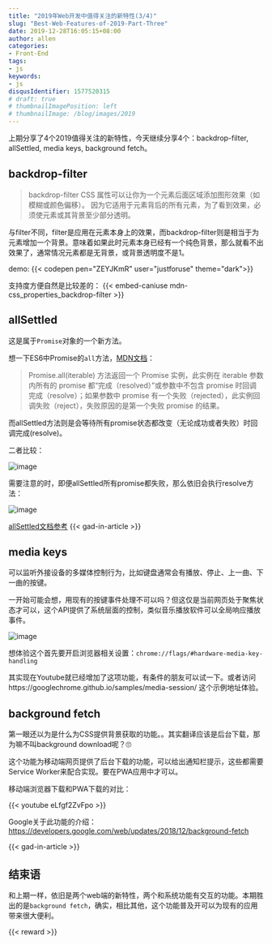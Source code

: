 ```yaml
---
title: "2019年Web开发中值得关注的新特性(3/4)"
slug: "Best-Web-Features-of-2019-Part-Three"
date: 2019-12-28T16:05:15+08:00
author: allen
categories:
- Front-End
tags:
- js
keywords:
- js
disqusIdentifier: 1577520315
# draft: true
# thumbnailImagePosition: left
# thumbnailImage: /blog/images/2019
---
```


上期分享了4个2019值得关注的新特性，今天继续分享4个：backdrop-filter, allSettled, media keys, background fetch。

<!--more-->

## backdrop-filter

> backdrop-filter CSS 属性可以让你为一个元素后面区域添加图形效果（如模糊或颜色偏移）。 因为它适用于元素背后的所有元素，为了看到效果，必须使元素或其背景至少部分透明。

与filter不同，filter是应用在元素本身上的效果，而backdrop-filter则是相当于为元素增加一个背景。意味着如果此时元素本身已经有一个纯色背景，那么就看不出效果了，通常情况元素都是无背景，或背景透明度不是1。

demo: 
{{< codepen pen="ZEYJKmR" user="justforuse" theme="dark">}}

支持度方便自然是比较差的：
{{< embed-caniuse mdn-css_properties_backdrop-filter >}}

## allSettled

这是属于`Promise`对象的一个新方法。

想一下ES6中Promise的`all`方法，[MDN文档](https://developer.mozilla.org/zh-CN/docs/Web/JavaScript/Reference/Global_Objects/Promise/all)：

> Promise.all(iterable) 方法返回一个 Promise 实例，此实例在 iterable 参数内所有的 promise 都“完成（resolved）”或参数中不包含 promise 时回调完成（resolve）；如果参数中  promise 有一个失败（rejected），此实例回调失败（reject），失败原因的是第一个失败 promise 的结果。

而allSettled方法则是会等待所有promise状态都改变（无论成功或者失败）时回调完成(resolve)。

二者比较：

![image](https://user-images.githubusercontent.com/11868477/71541232-a9dbb880-2990-11ea-8a47-9d649930880f.png)

需要注意的时，即便allSettled所有promise都失败，那么依旧会执行resolve方法：

![image](https://user-images.githubusercontent.com/11868477/71541424-9aaa3a00-2993-11ea-9110-0bdf5dd75bcb.png)

[allSettled文档参考](https://developer.mozilla.org/zh-CN/docs/Web/JavaScript/Reference/Global_Objects/Promise/allSettled)
{{< gad-in-article >}}

## media keys

可以监听外接设备的多媒体控制行为，比如键盘通常会有播放、停止、上一曲、下一曲的按键。

一开始可能会想，用现有的按键事件处理不可以吗？但这仅是当前网页处于聚焦状态才可以，这个API提供了系统层面的控制，类似音乐播放软件可以全局响应播放事件。

![image](https://user-images.githubusercontent.com/11868477/71541594-83b91700-2996-11ea-812f-56efd2191a87.png)

想体验这个首先要开启浏览器相关设置：`chrome://flags/#hardware-media-key-handling`

其实现在Youtube就已经增加了这项功能，有条件的朋友可以试一下。或者访问https://googlechrome.github.io/samples/media-session/ 这个示例地址体验。

## background fetch

第一眼还以为是什么为CSS提供背景获取的功能。。其实翻译应该是后台下载，那为嘛不叫background download呢？🙄

这个功能为移动端网页提供了后台下载的功能，可以给出通知栏提示，这些都需要Service Worker来配合实现。要在PWA应用中才可以。

移动端浏览器下载和PWA下载的对比：

{{< youtube eLfgf2ZvFpo >}}

Google关于此功能的介绍：https://developers.google.com/web/updates/2018/12/background-fetch


{{< gad-in-article >}}

## 结束语

和上期一样，依旧是两个web端的新特性，两个和系统功能有交互的功能。本期胜出的是`background fetch`，确实，相比其他，这个功能普及开可以为现有的应用带来很大便利。

<!-- {{< embed-caniuse css-placeholder-shown >}} -->
<!-- {{< codepen pen="PKdOpB" user="justforuse" theme="dark">}} -->
<!-- {{< youtube eLfgf2ZvFpo >}} -->
<!-- {{< alert warning >}}

xxx
{{< /alert >}} -->
{{< reward >}}
